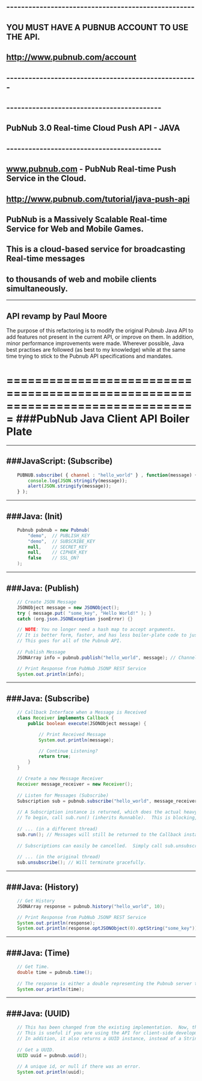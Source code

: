## ---------------------------------------------------
##
## YOU MUST HAVE A PUBNUB ACCOUNT TO USE THE API.
## http://www.pubnub.com/account
##
## ----------------------------------------------------

## ------------------------------------------
## PubNub 3.0 Real-time Cloud Push API - JAVA
## ------------------------------------------
##
## www.pubnub.com - PubNub Real-time Push Service in the Cloud. 
## http://www.pubnub.com/tutorial/java-push-api
##
## PubNub is a Massively Scalable Real-time Service for Web and Mobile Games.
## This is a cloud-based service for broadcasting Real-time messages
## to thousands of web and mobile clients simultaneously.

---
## API revamp by Paul Moore

The purpose of this refactoring is to modify the original Pubnub Java API to add features not present in the current API, or improve on them.
In addition, minor performance improvements were made.
Wherever possible, Java best practises are followed (as best to my knowledge) while at the same time trying to stick to the Pubnub API specifications and mandates.

===============================================================================
###PubNub Java Client API Boiler Plate
===============================================================================

-------------------------------------------------------------------------------
###JavaScript: (Subscribe)
-------------------------------------------------------------------------------
```JavaScript
    PUBNUB.subscribe( { channel : "hello_world" } , function(message) {
        console.log(JSON.stringify(message));
        alert(JSON.stringify(message));
    } );
```

-------------------------------------------------------------------------------
###Java: (Init)
-------------------------------------------------------------------------------
```Java
    Pubnub pubnub = new Pubnub(
        "demo",  // PUBLISH_KEY
        "demo",  // SUBSCRIBE_KEY
        null,    // SECRET_KEY
        null,    // CIPHER_KEY
        false    // SSL_ON?
    );
```

-------------------------------------------------------------------------------
###Java: (Publish)
-------------------------------------------------------------------------------
```Java
    // Create JSON Message
    JSONObject message = new JSONObject();
    try { message.put( "some_key", "Hello World!" ); }
    catch (org.json.JSONException jsonError) {}

	// NOTE: You no longer need a hash map to accept arguments.
	// It is better form, faster, and has less boiler-plate code to just define the formal parameters.
	// This goes for all of the Pubnub API.
	    
    // Publish Message
    JSONArray info = pubnub.publish("hello_world", message); // Channel Name, JSON Message

    // Print Response from PubNub JSONP REST Service
    System.out.println(info);
```

-------------------------------------------------------------------------------
###Java: (Subscribe)
-------------------------------------------------------------------------------
```Java
    // Callback Interface when a Message is Received
    class Receiver implements Callback {
        public boolean execute(JSONObject message) {

            // Print Received Message
            System.out.println(message);

            // Continue Listening?
            return true;
        }
    }

    // Create a new Message Receiver
    Receiver message_receiver = new Receiver();
    
    // Listen for Messages (Subscribe)
    Subscription sub = pubnub.subscribe("hello_world", message_receiver); // Channel Name, Receiver Callback Class
    
    // A Subscription instance is returned, which does the actual heavy lifting.
    // To begin, call sub.run() (inherits Runnable).  This is blocking, and can be ran on the same thread or a different thread.
    
    // ... (in a different thread)
    sub.run(); // Messages will still be returned to the Callback instance.
    
    // Subscriptions can easily be cancelled.  Simply call sub.unsubscribe() from a non-blocked thread.
    
    // ... (in the original thread)
    sub.unsubscribe(); // Will terminate gracefully.
```

-------------------------------------------------------------------------------
###Java: (History)
-------------------------------------------------------------------------------
```Java
    // Get History
    JSONArray response = pubnub.history("hello_world", 10);

    // Print Response from PubNub JSONP REST Service
    System.out.println(response);
    System.out.println(response.optJSONObject(0).optString("some_key"));
```

-------------------------------------------------------------------------------
###Java: (Time)
-------------------------------------------------------------------------------
```Java
    // Get Time.
    double time = pubnub.time();
    
    // The response is either a double representing the Pubnub server time, or NaN if there was an error.
    System.our.println(time);
```

-------------------------------------------------------------------------------
###Java: (UUID)
-------------------------------------------------------------------------------
```Java
    // This has been changed from the existing implementation.  Now, the UUID is generated from the Pubnub servers instead of locally.
    // This is useful if you are using the API for client-side development, and want a trusted UUID source.
    // In addition, it also returns a UUID instance, instead of a String.
    
    // Get a UUID.
    UUID uuid = pubnub.uuid();
    
    // A unique id, or null if there was an error.
    System.out.println(uuid);
```


